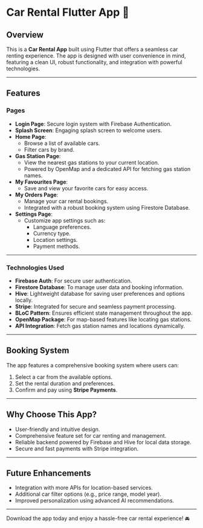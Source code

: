 # Car Rental Flutter App 🚗

## Overview
This is a **Car Rental App** built using Flutter that offers a seamless car renting experience. The app is designed with user convenience in mind, featuring a clean UI, robust functionality, and integration with powerful technologies.

---

## Features

### Pages
- **Login Page**: Secure login system with Firebase Authentication.
- **Splash Screen**: Engaging splash screen to welcome users.
- **Home Page**: 
  - Browse a list of available cars.
  - Filter cars by brand.
- **Gas Station Page**: 
  - View the nearest gas stations to your current location.
  - Powered by OpenMap and a dedicated API for fetching gas station names.
- **My Favourites Page**: 
  - Save and view your favorite cars for easy access.
- **My Orders Page**: 
  - Manage your car rental bookings.
  - Integrated with a robust booking system using Firestore Database.
- **Settings Page**:
  - Customize app settings such as:
    - Language preferences.
    - Currency type.
    - Location settings.
    - Payment methods.

---

### Technologies Used
- **Firebase Auth**: For secure user authentication.
- **Firestore Database**: To manage user data and booking information.
- **Hive**: Lightweight database for saving user preferences and options locally.
- **Stripe**: Integrated for secure and seamless payment processing.
- **BLoC Pattern**: Ensures efficient state management throughout the app.
- **OpenMap Package**: For map-based features like locating gas stations.
- **API Integration**: Fetch gas station names and locations dynamically.

---

## Booking System
The app features a comprehensive booking system where users can:
1. Select a car from the available options.
2. Set the rental duration and preferences.
3. Confirm and pay using **Stripe Payments**.

---

## Why Choose This App?
- User-friendly and intuitive design.
- Comprehensive feature set for car renting and management.
- Reliable backend powered by Firebase and Hive for local data storage.
- Secure and fast payments with Stripe integration.

---

## Future Enhancements
- Integration with more APIs for location-based services.
- Additional car filter options (e.g., price range, model year).
- Improved personalization using advanced AI recommendations.

---

Download the app today and enjoy a hassle-free car rental experience! 🚘
